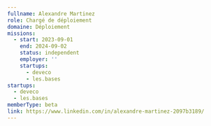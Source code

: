 ```yaml
---
fullname: Alexandre Martinez
role: Chargé de déploiement
domaine: Déploiement
missions:
  - start: 2023-09-01
    end: 2024-09-02
    status: independent
    employer: ''
    startups:
      - deveco
      - les.bases
startups:
  - deveco
  - les.bases
memberType: beta
link: https://www.linkedin.com/in/alexandre-martinez-2097b3189/
---
```

